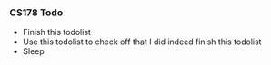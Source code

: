 ### CS178 Todo

- Finish this todolist
- Use this todolist to check off that I did indeed finish this todolist
- Sleep